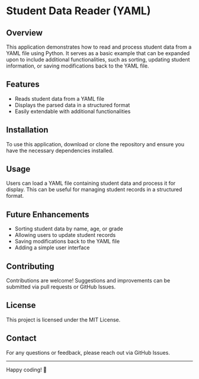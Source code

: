 # Student Data Reader (YAML)

## Overview
This application demonstrates how to read and process student data from a YAML file using Python. It serves as a basic example that can be expanded upon to include additional functionalities, such as sorting, updating student information, or saving modifications back to the YAML file.

## Features
- Reads student data from a YAML file
- Displays the parsed data in a structured format
- Easily extendable with additional functionalities

## Installation
To use this application, download or clone the repository and ensure you have the necessary dependencies installed.

## Usage
Users can load a YAML file containing student data and process it for display. This can be useful for managing student records in a structured format.

## Future Enhancements
- Sorting student data by name, age, or grade
- Allowing users to update student records
- Saving modifications back to the YAML file
- Adding a simple user interface

## Contributing
Contributions are welcome! Suggestions and improvements can be submitted via pull requests or GitHub Issues.

## License
This project is licensed under the MIT License.

## Contact
For any questions or feedback, please reach out via GitHub Issues.

---
Happy coding! 🚀
